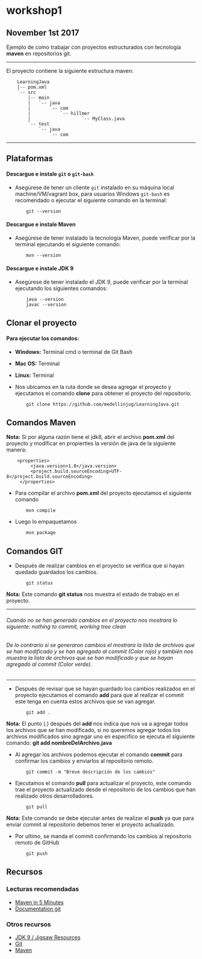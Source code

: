 # workshop1

## November 1st 2017

Ejemplo de como trabajar con  proyectos estructurados con  tecnología **maven** en repositorios git.
___

El proyecto contiene la siguiente estructura maven:

    
        LearningJava
        |-- pom.xml
        `-- src
            |-- main
            |   `-- java
            |       `-- com
            |           `-- hillmer
            |                   `-- MyClass.java
            `-- test
                `-- java
                    `-- com
    
    
___


## Plataformas

#### Descargue e instale `git` o `git-bash`

- Asegúrese de tener un cliente `git` instalado en su máquina local machine/VM/vagrant box, para usuarios Windows `git-bash` es recomendado o ejecutar el siguiente comando en la terminal:

    ```
        git --version
    ```

#### Descargue e instale Maven

- Asegúrese de tener instalado la tecnología Maven, puede verificar por la terminal ejecutando el siguiente comando: 

    ```
        mvn --version
    ```

#### Descargue e instale JDK 9

- Asegúrese de tener instalado el JDK 9, puede verificar por la terminal ejecutando los siguientes comandos: 

    ```
        java --version 
        javac --version
    ```


## Clonar el proyecto

#### Para ejecutar los comandos:

+ **Windows:** Terminal cmd o terminal de Git Bash
+ **Mac OS:** Terminal
+ **Linux:**  Terminal

+ Nos ubicamos en la ruta donde se desea agregar el proyecto y ejecutamos el comando **clone** para obtener el proyecto del repositorio.

    ```
        git clone https://github.com/medellinjug/LearningJava.git
    ```

## Comandos Maven


**Nota:** Si por alguna razón tiene el jdk8, abrir el archivo **pom.xml** del proyecto y modificar en propierties  la versión de java de la siguiente manera:  

    
        <properties>
             <java.version>1.8</java.version>
             <project.build.sourceEncoding>UTF-8</project.build.sourceEncoding>
         </properties>
     



+ Para compilar el archivo **pom.xml** del proyecto ejecutamos el siguiente comando

    ```
        mvn compile
    ```

+ Luego lo empaquetamos

    ```
        mvn package
    ```


## Comandos GIT

+ Después de realizar cambios en el proyecto se verifica que si hayan quedado guardados los cambios.

    ```
        git status
    ```

**Nota:** Este comando **git status** nos muestra el estado de trabajo en el proyecto.

___


######  Cuando no se han generado cambios en el proyecto nos mostrara lo siguiente: nothing to commit, working tree clean

######  De lo contrario si se generaron cambios el mostrara la lista de archivos que se han modificado  y se han agregado al commit (Color rojo) y también nos muestra la lista de archivos que se han modificado y que se hayan agregado al commit (Color verde).

___

+ Después de revisar que se hayan guardado los cambios realizados en el proyecto ejecutamos el comando **add** para que al realizar el commit este tenga en cuenta estos archivos que se van agregar.

    ```
        git add .
    ```

**Nota:** El punto (.)  después del **add** nos indica que nos va a agregar todos los archivos que se han modificado, si no queremos agregar todos los archivos modificados sino agregar uno en especifico se ejecuta el siguiente comando: **git add nombreDelArchivo.java**

+ Al agregar los archivos podemos ejecutar el comando **commit**  para confirmar los cambios y enviarlos al repositorio remoto.

    ```
        git commit -m "Breve descripción de los cambios"
    ```

+ Ejecutamos el comando  **pull** para actualizar el proyecto, este comando trae el proyecto actualizado desde el repositorio de los cambios que han realizado otros desarrolladores.

    ```
        git pull
    ```

**Nota:** Este comando se debe ejecutar antes de realizar el **push** ya que para enviar commit al repositorio debemos tener el proyecto actualizado.

+ Por ultimo, se manda el commit confirmando los cambios al repositorio remoto de GitHub

    ```
        git push
    ```


## Recursos

### Lecturas recomendadas

- [Maven in 5 Minutes](https://maven.apache.org/guides/getting-started/maven-in-five-minutes.html "Maven in 5 Minutes")
- [Documentation git](https://git-scm.com/book/en/v2 "Documentation git")


### Otros recursos

- [JDK 9 / Jigsaw Resources](./Java-9-Resources.md "JDK 9")
- [Git](https://git-scm.com/downloads "Git")
- [Maven](https://maven.apache.org/download.cgi "Maven")
